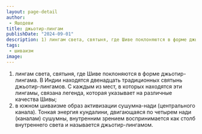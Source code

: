 ```yaml
---
layout: page-detail
author:
 - Яшодеви
title: джьотир-лингам
publishDate: "2024-09-01"
description: 1) лингам света, святыня, где Шиве поклоняются в форме джьотир-лингама. В Индии находятся двенадцать традиционных святынь джьотир-лингамов. С каждым из мест, в которых находятся эти лингамы, связана легенда, которая указывает на различные качества Шивы;
tags:
 - шиваизм
image: 
---
```


1) лингам света, святыня, где Шиве поклоняются в форме джьотир-лингама. В Индии находятся двенадцать традиционных святынь джьотир-лингамов. С каждым из мест, в которых находятся эти лингамы, связана легенда, которая указывает на различные качества Шивы;
2) в южном шиваизме образ активизации сушумна-нади (центрального канала). Тонкая энергия кундалини, двигающаяся по четырем нади (каналам) сушумны, внутренним зрением воспринимается как столб внутреннего света и называется джьотир-лингамом.

